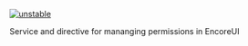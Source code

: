 [![unstable](http://badges.github.io/stability-badges/dist/unstable.svg)](http://github.com/badges/stability-badges)

Service and directive for mananging permissions in EncoreUI